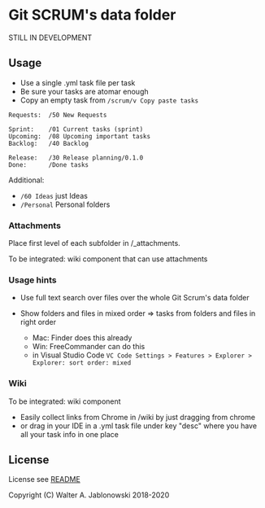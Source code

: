 # Git SCRUM's data folder


STILL IN DEVELOPMENT

## Usage

- Use a single .yml task file per task
- Be sure your tasks are atomar enough
- Copy an empty task from `/scrum/v Copy paste tasks`

```
Requests:  /50 New Requests

Sprint:    /01 Current tasks (sprint)
Upcoming:  /08 Upcoming important tasks
Backlog:   /40 Backlog

Release:   /30 Release planning/0.1.0
Done:      /Done tasks
```

Additional:

- `/60 Ideas` just Ideas
- `/Personal` Personal folders


### Attachments

Place first level of each subfolder in /_attachments.

To be integrated: wiki component that can use attachments


### Usage hints

- Use full text search over files over the whole Git Scrum's data folder
- Show folders and files in mixed order => tasks from folders and files in right order
  
  - Mac: Finder does this already
  - Win: FreeCommander can do this
  - in Visual Studio Code `VC Code Settings > Features > Explorer > Explorer: sort order: mixed`


### Wiki

To be integrated: wiki component

- Easily collect links from Chrome in /wiki by just dragging from chrome
- or drag in your IDE in a .yml task file under key "desc" where you have all your task info in one place


## License

License see [README](https://www.github.com/walter-a-jablonowski/git-scrum)

Copyright (C) Walter A. Jablonowski 2018-2020
